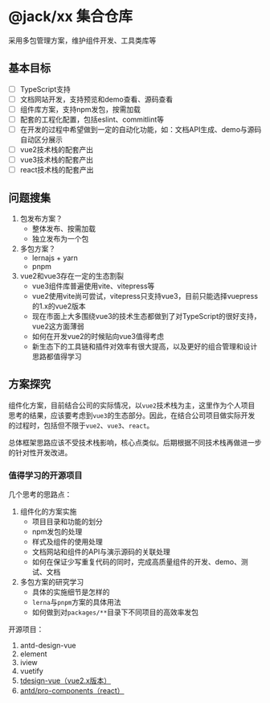 # @jack/xx 集合仓库

采用多包管理方案，维护组件开发、工具类库等

## 基本目标

- [ ] TypeScript支持
- [ ] 文档网站开发，支持预览和demo查看、源码查看
- [ ] 组件库方案，支持npm发包，按需加载
- [ ] 配套的工程化配置，包括eslint、commitlint等
- [ ] 在开发的过程中希望做到一定的自动化功能，如：文档API生成、demo与源码自动区分展示
- [ ] vue2技术栈的配套产出
- [ ] vue3技术栈的配套产出
- [ ] react技术栈的配套产出

## 问题搜集

1. 包发布方案？
   - 整体发布、按需加载
   - 独立发布为一个包
2. 多包方案？
   - lernajs + yarn
   - pnpm
3. vue2和vue3存在一定的生态割裂
   - vue3组件库普遍使用vite、vitepress等
   - vue2使用vite尚可尝试，vitepress只支持vue3，目前只能选择vuepress的1.x的vue2版本
   - 现在市面上大多围绕vue3的技术生态都做到了对TypeScript的很好支持，vue2这方面薄弱
   - 如何在开发vue2的时候贴向vue3值得考虑
   - 新生态下的工具链和插件对效率有很大提高，以及更好的组合管理和设计思路都值得学习

## 方案探究

组件化方案，目前结合公司的实际情况，以`vue2`技术栈为主，这里作为个人项目思考的结果，应该要考虑到`vue3`的生态部分。因此，在结合公司项目做实际开发的过程时，包括但不限于`vue2`、`vue3`、`react`。

总体框架思路应该不受技术栈影响，核心点类似。后期根据不同技术栈再做进一步的针对性开发改进。

### 值得学习的开源项目

几个思考的思路点：

1. 组件化的方案实施
   - 项目目录和功能的划分
   - npm发包的处理
   - 样式及组件的使用处理
   - 文档网站和组件的API与演示源码的关联处理
   - 如何在保证少写重复代码的同时，完成高质量组件的开发、demo、测试、文档
2. 多包方案的研究学习
   - 具体的实施细节是怎样的
   - `lerna`与`pnpm`方案的具体用法
   - 如何做到对`packages/**`目录下不同项目的高效率发包

开源项目：

1. antd-design-vue
2. element
3. iview
4. vuetify
5. [tdesign-vue（vue2.x版本）](https://github.com/Tencent/tdesign-vue)
6. [antd/pro-components（react）](https://github.com/ant-design/pro-components)

<!-- 心里倾向：

对于element、iview组件库的官方文档比较满意 -->

